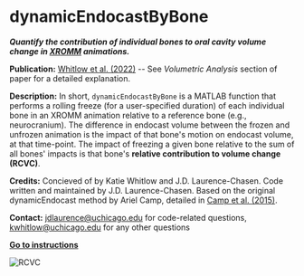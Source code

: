 # dynamicEndocastByBone

_**Quantify the contribution of individual bones to oral cavity volume change in [XROMM](https://www.xromm.org/) animations.**_

**Publication:** [Whitlow et al. (2022)](https://journals.biologists.com/jeb/article-abstract/doi/10.1242/jeb.243283/273979/Suction-feeding-biomechanics-of-Polypterus-bichir?redirectedFrom=fulltext) -- See _Volumetric Analysis_ section of paper for a detailed explanation. 

**Description:** In short, `dynamicEndocastByBone` is a MATLAB function that performs a rolling freeze (for a user-specified duration) of each individual bone in an XROMM animation relative to a reference bone (e.g., neurocranium). The difference in endocast volume between the frozen and unfrozen animation is the impact of that bone's motion on endocast volume, at that time-point. The impact of freezing a given bone relative to the sum of all bones' impacts is that bone's **relative contribution to volume change (RCVC)**.

**Credits:** Concieved of by Katie Whitlow and J.D. Laurence-Chasen. Code written and maintained by J.D. Laurence-Chasen. Based on the original dynamicEndocast method by Ariel Camp, detailed in [Camp et al. (2015)](https://www.pnas.org/content/112/28/8690).

**Contact:** jdlaurence@uchicago.edu for code-related questions, kwhitlow@uchicago.edu for any other questions

**[Go to instructions](https://github.com/jdlaurence/dynamicEndocastByBone/blob/main/instructions.md)**

![RCVC](https://user-images.githubusercontent.com/53494838/149544056-bbe0d0e4-7e69-44cc-bb6b-6d34200e7941.png)


